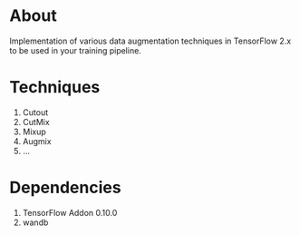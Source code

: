 # About
Implementation of various data augmentation techniques in TensorFlow 2.x to be used in your training pipeline. 

# Techniques

1. Cutout
2. CutMix
3. Mixup
4. Augmix
5. ...

# Dependencies

1. TensorFlow Addon 0.10.0
2. wandb

